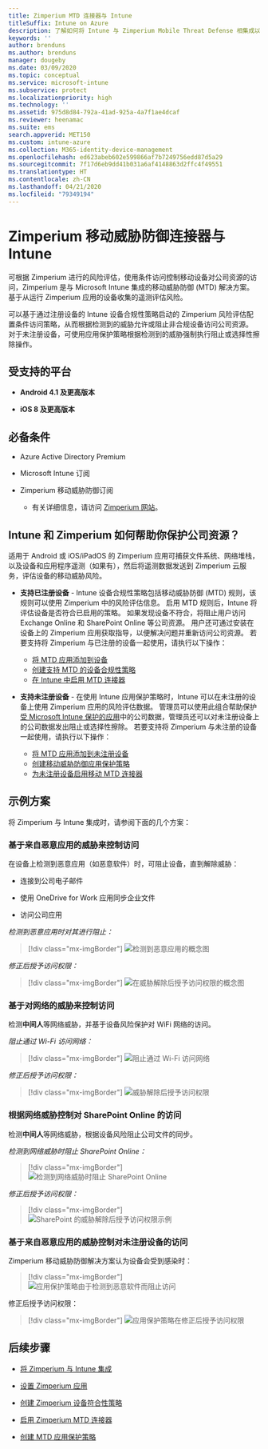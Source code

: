 ```yaml
---
title: Zimperium MTD 连接器与 Intune
titleSuffix: Intune on Azure
description: 了解如何将 Intune 与 Zimperium Mobile Threat Defense 相集成以控制移动设备对公司资源的访问。
keywords: ''
author: brenduns
ms.author: brenduns
manager: dougeby
ms.date: 03/09/2020
ms.topic: conceptual
ms.service: microsoft-intune
ms.subservice: protect
ms.localizationpriority: high
ms.technology: ''
ms.assetid: 975d8d84-792a-41ad-925a-4a7f1ae4dcaf
ms.reviewer: heenamac
ms.suite: ems
search.appverid: MET150
ms.custom: intune-azure
ms.collection: M365-identity-device-management
ms.openlocfilehash: ed623abeb602e599866af7b7249756edd87d5a29
ms.sourcegitcommit: 7f17d6eb9dd41b031a6af4148863d2ffc4f49551
ms.translationtype: HT
ms.contentlocale: zh-CN
ms.lasthandoff: 04/21/2020
ms.locfileid: "79349194"
---
```

# <a name="zimperium-mobile-threat-defense-connector-with-intune"></a>Zimperium 移动威胁防御连接器与 Intune

可根据 Zimperium 进行的风险评估，使用条件访问控制移动设备对公司资源的访问，Zimperium 是与 Microsoft Intune 集成的移动威胁防御 (MTD) 解决方案。 基于从运行 Zimperium 应用的设备收集的遥测评估风险。

可以基于通过注册设备的 Intune 设备合规性策略启动的 Zimperium 风险评估配置条件访问策略，从而根据检测到的威胁允许或阻止非合规设备访问公司资源。 对于未注册设备，可使用应用保护策略根据检测到的威胁强制执行阻止或选择性擦除操作。

## <a name="supported-platforms"></a>受支持的平台

- **Android 4.1 及更高版本**

- **iOS 8 及更高版本**

## <a name="prerequisites"></a>必备条件

- Azure Active Directory Premium

- Microsoft Intune 订阅

- Zimperium 移动威胁防御订阅

  - 有关详细信息，请访问 [Zimperium 网站](https://www.zimperium.com/zips-mobile-ips)。

## <a name="how-do-intune-and-zimperium-help-protect-your-company-resources"></a>Intune 和 Zimperium 如何帮助你保护公司资源？

适用于 Android 或 iOS/iPadOS 的 Zimperium 应用可捕获文件系统、网络堆栈，以及设备和应用程序遥测（如果有），然后将遥测数据发送到 Zimperium 云服务，评估设备的移动威胁风险。

- **支持已注册设备** - Intune 设备合规性策略包括移动威胁防御 (MTD) 规则，该规则可以使用 Zimperium 中的风险评估信息。 启用 MTD 规则后，Intune 将评估设备是否符合已启用的策略。 如果发现设备不符合，将阻止用户访问 Exchange Online 和 SharePoint Online 等公司资源。 用户还可通过安装在设备上的 Zimperium 应用获取指导，以便解决问题并重新访问公司资源。 若要支持将 Zimperium 与已注册的设备一起使用，请执行以下操作：
  - [将 MTD 应用添加到设备](../protect/mtd-apps-ios-app-configuration-policy-add-assign.md)
  - [创建支持 MTD 的设备合规性策略](../protect/mtd-device-compliance-policy-create.md)
  - [在 Intune 中启用 MTD 连接器](../protect/mtd-connector-enable.md)

- **支持未注册设备** - 在使用 Intune 应用保护策略时，Intune 可以在未注册的设备上使用 Zimperium 应用的风险评估数据。 管理员可以使用此组合帮助保护[受 Microsoft Intune 保护的应用](../apps/apps-supported-intune-apps.md)中的公司数据，管理员还可以对未注册设备上的公司数据发出阻止或选择性擦除。 若要支持将 Zimperium 与未注册的设备一起使用，请执行以下操作：
  - [将 MTD 应用添加到未注册设备](../protect/mtd-add-apps-unenrolled-devices.md)
  - [创建移动威胁防御应用保护策略](../protect/mtd-app-protection-policy.md)
  - [为未注册设备启用移动 MTD 连接器](../protect/mtd-enable-unenrolled-devices.md)
  
## <a name="sample-scenarios"></a>示例方案

将 Zimperium 与 Intune 集成时，请参阅下面的几个方案：

### <a name="control-access-based-on-threats-from-malicious-apps"></a>基于来自恶意应用的威胁来控制访问

在设备上检测到恶意应用（如恶意软件）时，可阻止设备，直到解除威胁：

- 连接到公司电子邮件

- 使用 OneDrive for Work 应用同步企业文件

- 访问公司应用

*检测到恶意应用时对其进行阻止：*

> [!div class="mx-imgBorder"]
> ![检测到恶意应用的概念图](./media/zimperium-mobile-threat-defense-connector/Maliciousapps-blocked-zimperium.png)

*修正后授予访问权限：*

> [!div class="mx-imgBorder"]
> ![在威胁解除后授予访问权限的概念图](./media/zimperium-mobile-threat-defense-connector/maliciousapps-unblocked-zimperium.png)

### <a name="control-access-based-on-threat-to-network"></a>基于对网络的威胁来控制访问

检测**中间人**等网络威胁，并基于设备风险保护对 WiFi 网络的访问。

*阻止通过 Wi-Fi 访问网络：*

> [!div class="mx-imgBorder"]
> ![阻止通过 Wi-Fi 访问网络](./media/zimperium-mobile-threat-defense-connector/network-wifi-blocked-zimperium.png)

*修正后授予访问权限：*

> [!div class="mx-imgBorder"]
> ![威胁解除后授予访问权限](./media/zimperium-mobile-threat-defense-connector/network-wifi-unblocked-zimperium.png)

### <a name="control-access-to-sharepoint-online-based-on-threat-to-network"></a>根据网络威胁控制对 SharePoint Online 的访问

检测**中间人**等网络威胁，根据设备风险阻止公司文件的同步。

*检测到网络威胁时阻止 SharePoint Online：*

> [!div class="mx-imgBorder"]
> ![检测到网络威胁时阻止 SharePoint Online](./media/zimperium-mobile-threat-defense-connector/network-spo-blocked-zimperium.png)

*修正后授予访问权限：*

> [!div class="mx-imgBorder"]
> ![SharePoint 的威胁解除后授予访问权限示例](./media/zimperium-mobile-threat-defense-connector/network-spo-unblocked-zimperium.png)

### <a name="control-access-on-unenrolled-devices-based-on-threats-from-malicious-apps"></a>基于来自恶意应用的威胁控制对未注册设备的访问

Zimperium 移动威胁防御解决方案认为设备会受到感染时：

> [!div class="mx-imgBorder"]
> ![应用保护策略由于检测到恶意软件而阻止访问](./media/zimperium-mobile-threat-defense-connector/zimperium-mobile-app-policy-block.png)

修正后授予访问权限：

> [!div class="mx-imgBorder"]
> ![应用保护策略在修正后授予访问权限](./media/zimperium-mobile-threat-defense-connector/zimperium-mobile-app-policy-remediated.png)

## <a name="next-steps"></a>后续步骤

- [将 Zimperium 与 Intune 集成](zimperium-mtd-connector-integration.md)

- [设置 Zimperium 应用](mtd-apps-ios-app-configuration-policy-add-assign.md)

- [创建 Zimperium 设备符合性策略](mtd-device-compliance-policy-create.md)

- [启用 Zimperium MTD 连接器](mtd-connector-enable.md)

- [创建 MTD 应用保护策略](../protect/mtd-app-protection-policy.md)
